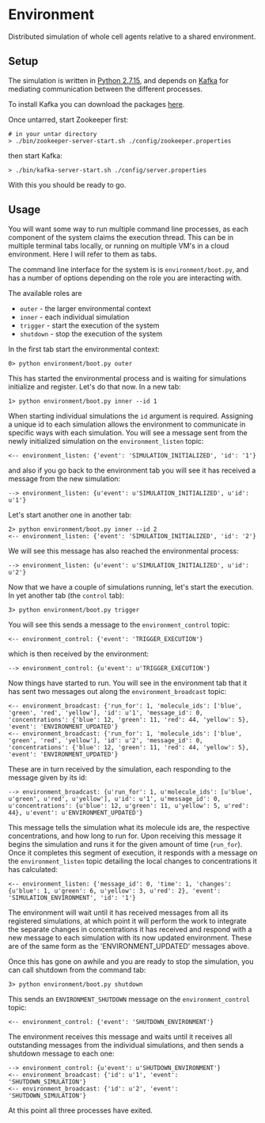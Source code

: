 # Environment

Distributed simulation of whole cell agents relative to a shared environment.

## Setup

The simulation is written in [Python 2.7.15](https://www.python.org/), and depends on [Kafka](https://kafka.apache.org/) for mediating communication between the different processes.

To install Kafka you can download the packages [here](https://www.apache.org/dyn/closer.cgi?path=/kafka/2.0.0/kafka_2.11-2.0.0.tgz). 

Once untarred, start Zookeeper first:

    # in your untar directory
    > ./bin/zookeeper-server-start.sh ./config/zookeeper.properties

then start Kafka:

    > ./bin/kafka-server-start.sh ./config/server.properties

With this you should be ready to go.

## Usage

You will want some way to run multiple command line processes, as each component of the system claims the execution thread. This can be in multiple terminal tabs locally, or running on multiple VM's in a cloud environment. Here I will refer to them as tabs.

The command line interface for the system is is `environment/boot.py`, and has a number of options depending on the role you are interacting with.

The available roles are

* `outer` - the larger environmental context
* `inner` - each individual simulation
* `trigger` - start the execution of the system
* `shutdown` - stop the execution of the system

In the first tab start the environmental context:

    0> python environment/boot.py outer

This has started the environmental process and is waiting for simulations initialize and register. Let's do that now. In a new tab:

    1> python environment/boot.py inner --id 1

When starting individual simulations the `id` argument is required. Assigning a unique id to each simulation allows the environment to communicate in specific ways with each simulation. You will see a message sent from the newly initialized simulation on the `environment_listen` topic:

    <-- environment_listen: {'event': 'SIMULATION_INITIALIZED', 'id': '1'}

and also if you go back to the environment tab you will see it has received a message from the new simulation:

    --> environment_listen: {u'event': u'SIMULATION_INITIALIZED', u'id': u'1'}

Let's start another one in another tab:

    2> python environment/boot.py inner --id 2
    <-- environment_listen: {'event': 'SIMULATION_INITIALIZED', 'id': '2'}

We will see this message has also reached the environmental process:

    --> environment_listen: {u'event': u'SIMULATION_INITIALIZED', u'id': u'2'}

Now that we have a couple of simulations running, let's start the execution. In yet another tab (the `control` tab):

    3> python environment/boot.py trigger

You will see this sends a message to the `environment_control` topic:

    <-- environment_control: {'event': 'TRIGGER_EXECUTION'}

which is then received by the environment:

    --> environment_control: {u'event': u'TRIGGER_EXECUTION'}

Now things have started to run. You will see in the environment tab that it has sent two messages out along the `environment_broadcast` topic:

    <-- environment_broadcast: {'run_for': 1, 'molecule_ids': ['blue', 'green', 'red', 'yellow'], 'id': u'1', 'message_id': 0, 'concentrations': {'blue': 12, 'green': 11, 'red': 44, 'yellow': 5}, 'event': 'ENVIRONMENT_UPDATED'}
    <-- environment_broadcast: {'run_for': 1, 'molecule_ids': ['blue', 'green', 'red', 'yellow'], 'id': u'2', 'message_id': 0, 'concentrations': {'blue': 12, 'green': 11, 'red': 44, 'yellow': 5}, 'event': 'ENVIRONMENT_UPDATED'}

These are in turn received by the simulation, each responding to the message given by its id:

    --> environment_broadcast: {u'run_for': 1, u'molecule_ids': [u'blue', u'green', u'red', u'yellow'], u'id': u'1', u'message_id': 0, u'concentrations': {u'blue': 12, u'green': 11, u'yellow': 5, u'red': 44}, u'event': u'ENVIRONMENT_UPDATED'}

This message tells the simulation what its molecule ids are, the respective concentrations, and how long to run for. Upon receiving this message it begins the simulation and runs it for the given amount of time (`run_for`). Once it completes this segment of execution, it responds with a message on the `environment_listen` topic detailing the local changes to concentrations it has calculated:

    <-- environment_listen: {'message_id': 0, 'time': 1, 'changes': {u'blue': 1, u'green': 6, u'yellow': 3, u'red': 2}, 'event': 'SIMULATION_ENVIRONMENT', 'id': '1'}

The environment will wait until it has received messages from all its registered simulations, at which point it will perform the work to integrate the separate changes in concentrations it has received and respond with a new message to each simulation with its now updated environment. These are of the same form as the 'ENVIRONMENT_UPDATED' messages above.

Once this has gone on awhile and you are ready to stop the simulation, you can call shutdown from the command tab:

    3> python environment/boot.py shutdown

This sends an `ENVIRONMENT_SHUTDOWN` message on the `environment_control` topic:

    <-- environment_control: {'event': 'SHUTDOWN_ENVIRONMENT'}

The environment receives this message and waits until it receives all outstanding messages from the individual simulations, and then sends a shutdown message to each one:

    --> environment_control: {u'event': u'SHUTDOWN_ENVIRONMENT'}
    <-- environment_broadcast: {'id': u'1', 'event': 'SHUTDOWN_SIMULATION'}
    <-- environment_broadcast: {'id': u'2', 'event': 'SHUTDOWN_SIMULATION'}

At this point all three processes have exited.
